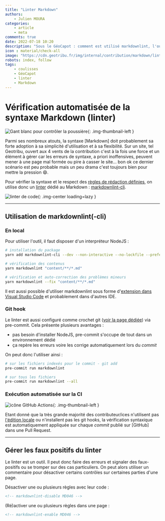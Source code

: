 ```yaml
---
title: "Linter Markdown"
authors:
    - Julien MOURA
categories:
    - article
    - meta
comments: true
date: 2022-07-18 10:20
description: "Sous le GéoCapot : comment est utilisé markdownlint, l'outil de vérification de la syntaxe Markdown (linter) sur Geotribu."
icon : material/check-all
image: "https://cdn.geotribu.fr/img/internal/contribution/markdown/linter_code.webp"
robots: index, follow
tags:
    - coulisses
    - GéoCapot
    - linter
    - Markdown
---
```


# Vérification automatisée de la syntaxe Markdown (linter)

![Gant blanc pour contrôler la poussière](https://cdn.geotribu.fr/img/internal/contribution/markdown/gant_blanc_poussiere.webp "Gant blanc pour contrôler la poussière"){: .img-thumbnail-left }

Parmi ses nombreux atouts, la syntaxe [Markdown] doit probablement sa forte adoption à sa simplicité d'utilisation et à sa flexibilité. Sur un site, tel Geotribu, ouvert aux 4 vents de la contribution c'est à la fois une force et un élément à gérer car les erreurs de syntaxe, a priori inoffensives, peuvent mener à une page mal formée ou pire à casser le site... bon ok ce dernier scénario est peu probable mais un peu drama c'est toujours bien pour mettre la pression :smile:.

Pour vérifier la syntaxe et le respect des [règles de rédaction définies](../guides/markdown_quality.md#regles), on utilise donc un [linter](https://fr.wikipedia.org/wiki/Wikip%C3%A9dia:Linter) dédié au Markdown : [markdownlint-cli](https://github.com/igorshubovych/markdownlint-cli).

![linter de code](https://cdn.geotribu.fr/img/internal/contribution/markdown/linter_code.webp "Un linter est littéralement un rouleau à poussière"){: .img-center loading=lazy }  

----

## Utilisation de markdownlint(-cli)

### En local

Pour utiliser l'outil, il faut disposer d'un interpréteur NodeJS :

```sh
# installation du package
yarn add markdownlint-cli --dev --non-interactive --no-lockfile --prefer-offline

# vérification des contenus
yarn markdownlint "content/**/*.md"

# vérification et auto-correction des problèmes mineurs
yarn markdownlint --fix "content/**/*.md"
```

Il est aussi possible d'utiliser markdownlint sous forme d'[extension dans Visual Studio Code](https://marketplace.visualstudio.com/items?itemName=DavidAnson.vscode-markdownlint) et probablement dans d'autres IDE.

### Git hook

Le linter est aussi configuré comme crochet git ([voir la page dédiée](git_hooks_precommit.md)) via pre-commit. Cela présente plusieurs avantages :

- pas besoin d'installer NodeJS, pre-commit s'occupe de tout dans un environnement dédié
- ça repère les erreurs voire les corrige automatiquement lors du _commit_

On peut donc l'utiliser ainsi :

```sh
# sur les fichiers indexés pour le commit - git add
pre-commit run markdownlint

# sur tous les fichiers
pre-commit run markdownlint --all
```

### Exécution automatisée sur la CI

![icône GitHub Actions](https://cdn.geotribu.fr/img/logos-icones/divers/github_actions.png "GitHub Actions"){: .img-thumbnail-left }

Etant donné que la très grande majorité des contributeur/ices n'utilisent pas [l'édition locale](../edit/local_edition_setup.md) ou n'installent pas les git hooks, la vérification syntaxique est automatiquement appliquée sur chaque _commit_ publié sur [GitHub] dans une Pull Request.

----

## Gérer les faux positifs du linter

Le linter est un outil. Il peut donc faire des erreurs et signaler des faux-positifs ou se tromper sur des cas particuliers. On peut alors utiliser un commentaire pour désactiver certains contrôles sur certaines parties d'une page.

Désactiver une ou plusieurs règles avec leur code :

```markdown
<!-- markdownlint-disable MD046 -->
```

(Ré)activer une ou plusieurs règles dans une page :

```markdown
<!-- markdownlint-enable MD046 -->
```
